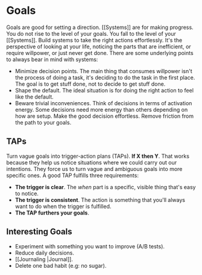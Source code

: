 # Goals

Goals are good for setting a direction. [[Systems]] are for making progress. You do not rise to the level of your goals. You fall to the level of your [[Systems]]. Build systems to take the right actions effortlessly. It's the perspective of looking at your life, noticing the parts that are inefficient, or require willpower, or just never get done. There are some underlying points to always bear in mind with systems:

- Minimize decision points. The main thing that consumes willpower isn't the process of doing a task, it's deciding to do the task in the first place. The goal is to get stuff done, not to decide to get stuff done.
- Shape the default. The ideal situation is for doing the right action to feel like the default.
- Beware trivial inconveniences. Think of decisions in terms of activation energy. Some decisions need more energy than others depending on how are setup. Make the good decision effortless. Remove friction from the path to your goals.

## TAPs

Turn vague goals into trigger-action plans (TAPs). **If X then Y**. That works because they help us notice situations where we could carry out our intentions. They force us to turn vague and ambiguous goals into more specific ones. A good TAP fulfills three requirements:

- **The trigger is clear**. The _when_ part is a specific, visible thing that's easy to notice.
- **The trigger is consistent**. The action is something that you'll always want to do when the trigger is fulfilled.
- **The TAP furthers your goals**.

## Interesting Goals
-   Experiment with something you want to improve (A/B tests).
-   Reduce daily decisions.
-   [[Journaling |Journal]].
-   Delete one bad habit (e.g: no sugar).
